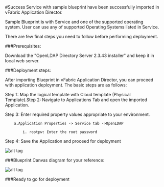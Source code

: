 #Success
Service with sample blueprint have been successfully imported in vFabric Application Director. 

Sample Blueprint is with Service and one of the supported operating system. User can use any of supported Operating Systems listed in Service. 

There are few final steps you need to follow before performing deployment.

###Prerequisites:

Download the "OpenLDAP Directory Server 2.3.43 installer" and keep it in local web server.

###Deployment steps:

After importing Blueprint in vFabric Application Director, you can proceed with application deployment. The basic steps are as follows:

Step 1: Map the logical template with Cloud  template (Physical Template).Step 2: Navigate to Applications Tab and open the imported Application.

Step 3: Enter required property values appropriate to your environment.

		a.Application Properties -> Service tab ->OpenLDAP

			i. rootpw: Enter the root password 
			
Step 4: Save the Application and proceed for deployment
   

![alt tag](https://raw.github.com/vmware-applicationdirector/solutions-import-beta/OpenLDAP-service-50/OpenLDAP-service-Application-Properties.png)

###Blueprint Canvas diagram for your reference: 

![alt tag](https://raw.github.com/vmware-applicationdirector/solutions-import-beta/OpenLDAP-service-50/OpenLDAP-service-Canvas.png)

###Ready to go for deployment







 








